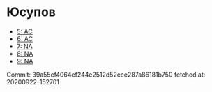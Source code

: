 # Юсупов
- [5: AC](5.md)
- [6: AC](6.md)
- [7: NA](7.md)
- [8: NA](8.md)
- [9: NA](9.md)

Commit: 39a55cf4064ef244e2512d52ece287a86181b750
 fetched at: 20200922-152701
